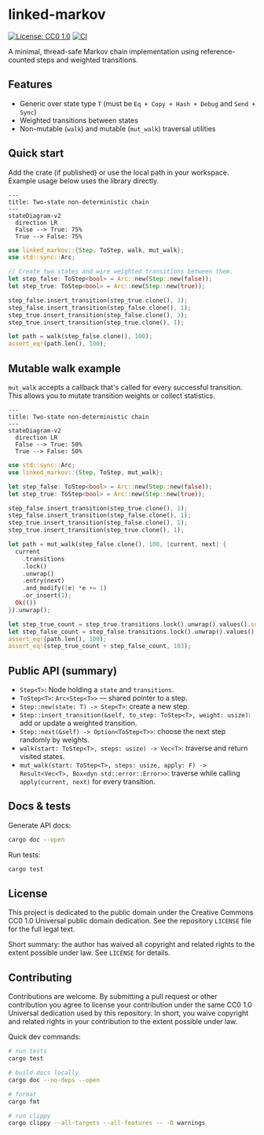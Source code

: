 # linked-markov

[![License: CC0 1.0](https://img.shields.io/badge/license-CC0%201.0-lightgrey.svg)](LICENSE)
[![CI](https://github.com/Gitopolis/linked-markov/actions/workflows/ci.yml/badge.svg)](https://github.com/Gitopolis/linked-markov/actions)

A minimal, thread-safe Markov chain implementation using reference-counted steps and weighted transitions.

## Features

- Generic over state type `T` (must be `Eq + Copy + Hash + Debug` and `Send + Sync`)
- Weighted transitions between states
- Non-mutable (`walk`) and mutable (`mut_walk`) traversal utilities

## Quick start

Add the crate (if published) or use the local path in your workspace. Example usage below uses the library directly.

```mermaid
---
title: Two-state non-deterministic chain
---
stateDiagram-v2
  direction LR
  False --> True: 75%
  True --> False: 75%
```

```rust
use linked_markov::{Step, ToStep, walk, mut_walk};
use std::sync::Arc;

// Create two states and wire weighted transitions between them.
let step_false: ToStep<bool> = Arc::new(Step::new(false));
let step_true: ToStep<bool> = Arc::new(Step::new(true));

step_false.insert_transition(step_true.clone(), 3);
step_false.insert_transition(step_false.clone(), 1);
step_true.insert_transition(step_false.clone(), 3);
step_true.insert_transition(step_true.clone(), 1);

let path = walk(step_false.clone(), 100);
assert_eq!(path.len(), 100);
```

## Mutable walk example

`mut_walk` accepts a callback that's called for every successful transition. This allows you to mutate transition weights or collect statistics.

```mermaid
---
title: Two-state non-deterministic chain
---
stateDiagram-v2
  direction LR
  False --> True: 50%
  True --> False: 50%
```

```rust
use std::sync::Arc;
use linked_markov::{Step, ToStep, mut_walk};

let step_false: ToStep<bool> = Arc::new(Step::new(false));
let step_true: ToStep<bool> = Arc::new(Step::new(true));

step_false.insert_transition(step_true.clone(), 1);
step_false.insert_transition(step_false.clone(), 1);
step_true.insert_transition(step_false.clone(), 1);
step_true.insert_transition(step_true.clone(), 1);

let path = mut_walk(step_false.clone(), 100, |current, next| {
  current
    .transitions
    .lock()
    .unwrap()
    .entry(next)
    .and_modify(|e| *e += 1)
    .or_insert(1);
  Ok(())
}).unwrap();

let step_true_count = step_true.transitions.lock().unwrap().values().sum::<usize>();
let step_false_count = step_false.transitions.lock().unwrap().values().sum::<usize>();
assert_eq!(path.len(), 100);
assert_eq!(step_true_count + step_false_count, 103);
```

## Public API (summary)

- `Step<T>`: Node holding a `state` and `transitions`.
- `ToStep<T>`: `Arc<Step<T>>` — shared pointer to a step.
- `Step::new(state: T) -> Step<T>`: create a new step.
- `Step::insert_transition(&self, to_step: ToStep<T>, weight: usize)`: add or update a weighted transition.
- `Step::next(&self) -> Option<ToStep<T>>`: choose the next step randomly by weights.
- `walk(start: ToStep<T>, steps: usize) -> Vec<T>`: traverse and return visited states.
- `mut_walk(start: ToStep<T>, steps: usize, apply: F) -> Result<Vec<T>, Box<dyn std::error::Error>>`: traverse while calling `apply(current, next)` for every transition.

## Docs & tests

Generate API docs:

```bash
cargo doc --open
```

Run tests:

```bash
cargo test
```

## License

This project is dedicated to the public domain under the Creative Commons
CC0 1.0 Universal public domain dedication. See the repository `LICENSE`
file for the full legal text.

Short summary: the author has waived all copyright and related rights to
the extent possible under law. See `LICENSE` for details.

## Contributing

Contributions are welcome. By submitting a pull request or other
contribution you agree to license your contribution under the same
CC0 1.0 Universal dedication used by this repository. In short, you
waive copyright and related rights in your contribution to the extent
possible under law.

Quick dev commands:

```bash
# run tests
cargo test

# build docs locally
cargo doc --no-deps --open

# format
cargo fmt

# run clippy
cargo clippy --all-targets --all-features -- -D warnings
```
